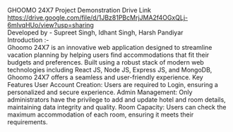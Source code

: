 GHOOMO 24X7
Project Demonstration Drive Link
<br/>
https://drive.google.com/file/d/1JBz81PBcMrjJMA2f4OGxQLj-6mIvqHUo/view?usp=sharing
<br/>
Developed by - Supreet Singh, Idhant Singh, Harsh Pandiyar
<br/>
Introduction :-
<br/>
Ghoomo 24X7 is an innovative web application designed to streamline vacation planning by helping users find accommodations that fit their budgets and preferences. Built using a robust stack of modern web technologies including React JS, Node JS, Express JS, and MongoDB, Ghoomo 24X7 offers a seamless and user-friendly experience.
Key Features
User Account Creation: Users are required to Login, ensuring a personalized and secure experience.
Admin Management: Only administrators have the privilege to add and update hotel and room details, maintaining data integrity and quality.
Room Capacity: Users can check the maximum accommodation of each room, ensuring it meets their requirements.

